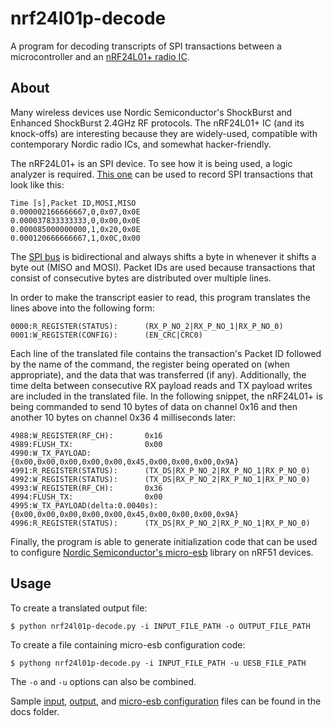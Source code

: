 # nrf24l01p-decode
A program for decoding transcripts of SPI transactions between a microcontroller and an [nRF24L01+ radio IC](http://www.nordicsemi.com/eng/Products/2.4GHz-RF/nRF24L01P/%28language%29/eng-GB).

## About
Many wireless devices use Nordic Semiconductor's ShockBurst and Enhanced ShockBurst 2.4GHz RF protocols. The nRF24L01+ IC (and its knock-offs) are interesting because they are widely-used, compatible with contemporary Nordic radio ICs, and somewhat hacker-friendly.

The nRF24L01+ is an SPI device. To see how it is being used, a logic analyzer is required. [This one](https://www.sparkfun.com/products/13195) can be used to record SPI transactions that look like this:

```
Time [s],Packet ID,MOSI,MISO
0.000002166666667,0,0x07,0x0E
0.000037833333333,0,0x00,0x0E
0.000085000000000,1,0x20,0x0E
0.000120666666667,1,0x0C,0x00
```

The [SPI bus](https://en.wikipedia.org/wiki/Serial_Peripheral_Interface_Bus) is bidirectional and always shifts a byte in whenever it shifts a byte out (MISO and MOSI). Packet IDs are used because transactions that consist of consecutive bytes are distributed over multiple lines.

In order to make the transcript easier to read, this program translates the lines above into the following form:

```
0000:R_REGISTER(STATUS):      (RX_P_NO_2|RX_P_NO_1|RX_P_NO_0)
0001:W_REGISTER(CONFIG):      (EN_CRC|CRC0)
```

Each line of the translated file contains the transaction's Packet ID followed by the name of the command, the register being operated on (when appropriate), and the data that was transferred (if any). Additionally, the time delta between consecutive RX payload reads and TX payload writes are included in the translated file. In the following snippet, the nRF24L01+ is being commanded to send 10 bytes of data on channel 0x16 and then another 10 bytes on channel 0x36 4 milliseconds later:

```
4988:W_REGISTER(RF_CH):       0x16
4989:FLUSH_TX:                0x00
4990:W_TX_PAYLOAD:            {0x00,0x00,0x00,0x00,0x00,0x45,0x00,0x00,0x00,0x9A}
4991:R_REGISTER(STATUS):      (TX_DS|RX_P_NO_2|RX_P_NO_1|RX_P_NO_0)
4992:W_REGISTER(STATUS):      (TX_DS|RX_P_NO_2|RX_P_NO_1|RX_P_NO_0)
4993:W_REGISTER(RF_CH):       0x36
4994:FLUSH_TX:                0x00
4995:W_TX_PAYLOAD(delta:0.0040s):{0x00,0x00,0x00,0x00,0x00,0x45,0x00,0x00,0x00,0x9A}
4996:R_REGISTER(STATUS):      (TX_DS|RX_P_NO_2|RX_P_NO_1|RX_P_NO_0)
```

Finally, the program is able to generate initialization code that can be used to configure [Nordic Semiconductor's micro-esb](https://github.com/NordicSemiconductor/nrf51-micro-esb) library on nRF51 devices.

## Usage
To create a translated output file:

```
$ python nrf24l01p-decode.py -i INPUT_FILE_PATH -o OUTPUT_FILE_PATH
```

To create a file containing micro-esb configuration code:

```
$ pythong nrf24l01p-decode.py -i INPUT_FILE_PATH -u UESB_FILE_PATH
```

The `-o` and `-u` options can also be combined.

Sample [input](docs/SAMPLE_INPUT.txt), [output](docs/SAMPLE_OUTPUT.txt), and [micro-esb configuration](docs/SAMPLE_UESB_CONFIG.txt) files can be found in the docs folder.
